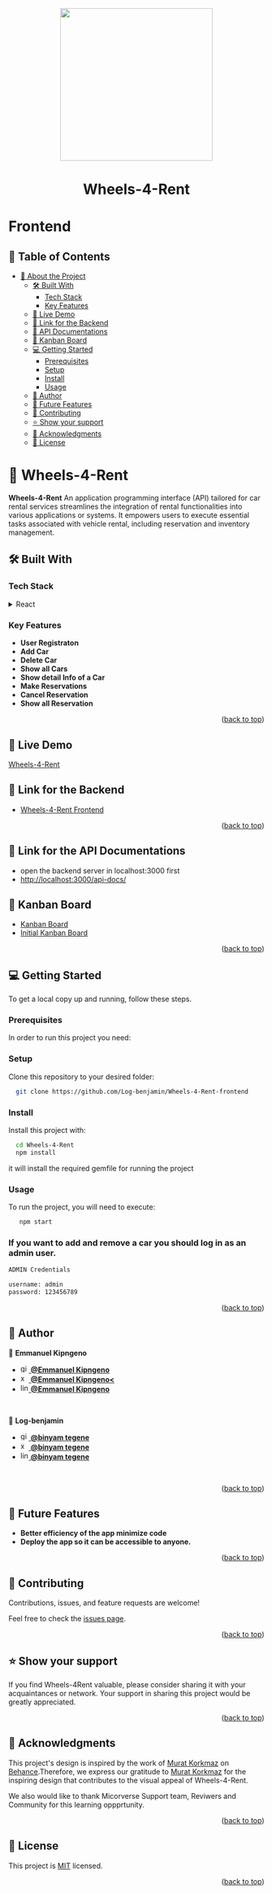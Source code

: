 <a name="readme-top"></a>

<div align="center">
<img  src='./src/assets/9296454.gif' width="300px">
  <h1><b>Wheels-4-Rent</b></h1>

</div>

# Frontend

<!-- TABLE OF CONTENTS -->

## 📗 Table of Contents

- [📖 About the Project ](#-Wheels-4-Rent-)
  - [🛠 Built With ](#-built-with-)
    - [Tech Stack ](#tech-stack-)
    - [Key Features ](#key-features-)
  - [🚀 Live Demo](#live-demo)
  - [🔗 Link for the Backend](#backend)
  - [🔗 API Documentations](#APIDoc)
  - [🔗 Kanban Board](#kanban)
  - [💻 Getting Started ](#-getting-started-)
    - [Prerequisites](#prerequisites)
    - [Setup](#setup)
    - [Install](#install)
    - [Usage](#usage)
  - [👥 Author ](#-author-)
  - [🔭 Future Features ](#-future-features-)
  - [🤝 Contributing ](#-contributing-)
  - [⭐️ Show your support ](#️-show-your-support-)
  - [🙏 Acknowledgments ](#-acknowledgments-)
  - [📝 License ](#-license-)

<!-- PROJECT DESCRIPTION -->

# 📖 Wheels-4-Rent <a name="about-project"></a>

**Wheels-4-Rent** An application programming interface (API) tailored for car rental services streamlines the integration of rental functionalities into various applications or systems. It empowers users to execute essential tasks associated with vehicle rental, including reservation and inventory management.
## 🛠 Built With <a name="built-with"></a>

### Tech Stack <a name="tech-stack"></a>

<details>
  <summary>React</summary>
    <li><a href="https://react.dev/">React JS</a></li>
    <li><a href="https://redux-toolkit.js.org/">Redux ToolKit</a></li>
</details>


<!-- Features -->

### Key Features <a name="key-features"></a>

- **User Registraton**
- **Add Car**
- **Delete Car**
- **Show all Cars**
- **Show detail Info of a Car**
- **Make Reservations**
- **Cancel Reservation**
- **Show all Reservation**

<p align="right">(<a href="#readme-top">back to top</a>)</p>

## 🚀 Live Demo

[Wheels-4-Rent]()

<!-- FRONTEND -->
## 🔗 Link for the Backend <a name="backend"></a>

- [Wheels-4-Rent Frontend](https://github.com/Log-benjamin/Wheels-4-Rent-backend)

<p align="right">(<a href="#readme-top">back to top</a>)</p>

<!-- APIDoc -->

## 🔗 Link for the API Documentations <a name="APIDoc"></a>

- open the backend server in localhost:3000 first
- [http://localhost:3000/api-docs/](http://localhost:3000/api-docs/)

<!-- KANBAN -->

## 🔗 Kanban Board <a name="kanban"></a>
- [Kanban Board](https://github.com/Log-benjamin/Wheels-4-Rent-backend/projects/1)
- [Initial Kanban Board](https://user-images.githubusercontent.com/97245616/281423098-fc50c624-f431-4dc6-8c29-a20a40f49d19.png)

<p align="right">(<a href="#readme-top">back to top</a>)</p>


<!-- GETTING STARTED -->

## 💻 Getting Started <a name="getting-started"></a>

To get a local copy up and running, follow these steps.

### Prerequisites

In order to run this project you need:

### Setup

Clone this repository to your desired folder:

```bash
  git clone https://github.com/Log-benjamin/Wheels-4-Rent-frontend
```

### Install

Install this project with:

```bash
  cd Wheels-4-Rent
  npm install
```

it will install the required gemfile for running the project

### Usage

To run the project, you will need to execute:
```bash
   npm start
```
### If you want to add and remove a car you should log in as an admin user.

```bash
ADMIN Credentials

username: admin
password: 123456789
```
<p align="right">(<a href="#readme-top">back to top</a>)</p>


## 👥 Author <a name="author"></a>

👤 **Emmanuel Kipngeno**

 <ul>
    <li>
      <a href="https://github.com/kkmanuu">
      <img width="16px" src="https://upload.wikimedia.org/wikipedia/commons/2/24/Github_logo_svg.svg" alt="github logo" />
      <b>@Emmanuel Kipngeno</b>
      </a>
    </li>
    <li>
      <a href="https://twitter.com/Kkmanuu1">
      <img width="16px" src="https://ik.imagekit.io/dqd3uh1at/x-new-logo.svg?updatedAt=1697475085598" alt="x logo" />
      <b>@Emmanuel Kipngeno<</b>
      </a>
    </li>
    <li>
      <a href="https://www.linkedin.com/in/emmanuel-kipngeno/">
      <img width="16px" src="https://upload.wikimedia.org/wikipedia/commons/c/ca/LinkedIn_logo_initials.png" alt="linkedin logo" />
      <b>@Emmanuel Kipngeno</b>
      </a>
    </li>
  </ul>
<br />

👤 **Log-benjamin**

 <ul>
    <li>
      <a href="https://github.com/Log-benjamin">
      <img width="16px" src="https://upload.wikimedia.org/wikipedia/commons/2/24/Github_logo_svg.svg" alt="github logo" />
      <b>@binyam tegene</b>
      </a>
    </li>
    <li>
      <a href="https://twitter.com/@binyam_tegene">
      <img width="16px" src="https://ik.imagekit.io/dqd3uh1at/x-new-logo.svg?updatedAt=1697475085598" alt="x logo" />
      <b>@binyam tegene</b>
      </a>
    </li>
    <li>
      <a href="https://www.linkedin.com/in/binyam-tegene-4b77ab265">
      <img width="16px" src="https://upload.wikimedia.org/wikipedia/commons/c/ca/LinkedIn_logo_initials.png" alt="linkedin logo" />
      <b>@binyam tegene</b>
      </a>
    </li>
  </ul>
<br />


<p align="right">(<a href="#readme-top">back to top</a>)</p>

<!-- FUTURE FEATURES -->

## 🔭 Future Features <a name="future-features"></a>

- **Better efficiency of the app minimize code**
- **Deploy the app so it can be accessible to anyone.**


<p align="right">(<a href="#readme-top">back to top</a>)</p>

<!-- CONTRIBUTING -->

## 🤝 Contributing <a name="contributing"></a>

Contributions, issues, and feature requests are welcome!

Feel free to check the [issues page](https://github.com/Log-benjamin/Wheels-4-Rent-backend/issues).

<p align="right">(<a href="#readme-top">back to top</a>)</p>

<!-- SUPPORT -->

## ⭐️ Show your support <a name="support"></a>

If you find Wheels-4Rent valuable, please consider sharing it with your acquaintances or network. Your support in sharing this project would be greatly appreciated.

<p align="right">(<a href="#readme-top">back to top</a>)</p>

<!-- ACKNOWLEDGEMENTS -->

## 🙏 Acknowledgments <a name="acknowledgements"></a>

This project's design is inspired by the work of [Murat Korkmaz](https://www.behance.net/muratk) on [Behance](https://www.behance.net/).Therefore, we express our gratitude to [Murat Korkmaz](https://www.behance.net/muratk) for the inspiring design that contributes to the visual appeal of Wheels-4-Rent.

We also would like to thank Micorverse Support team, Reviwers and Community for this learning oppprtunity.

<p align="right">(<a href="#readme-top">back to top</a>)</p>

<!-- LICENSE -->

## 📝 License <a name="license"></a>

This project is [MIT](./LICENSE) licensed.

<p align="right">(<a href="#readme-top">back to top</a>)</p>